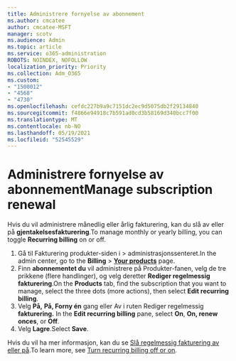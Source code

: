 ```yaml
---
title: Administrere fornyelse av abonnement
ms.author: cmcatee
author: cmcatee-MSFT
manager: scotv
ms.audience: Admin
ms.topic: article
ms.service: o365-administration
ROBOTS: NOINDEX, NOFOLLOW
localization_priority: Priority
ms.collection: Adm_O365
ms.custom:
- "1500012"
- "4568"
- "4730"
ms.openlocfilehash: cefdc227b9a9c7151dc2ec9d5075db2f29134840
ms.sourcegitcommit: f4866e94918c7b591ad0cd3b58169d340bcc7f00
ms.translationtype: MT
ms.contentlocale: nb-NO
ms.lasthandoff: 05/19/2021
ms.locfileid: "52545529"
---
```

# <a name="manage-subscription-renewal"></a><span data-ttu-id="72524-102">Administrere fornyelse av abonnement</span><span class="sxs-lookup"><span data-stu-id="72524-102">Manage subscription renewal</span></span>

<span data-ttu-id="72524-103">Hvis du vil administrere månedlig eller årlig fakturering, kan du slå av eller på **gjentakelsesfakturering**.</span><span class="sxs-lookup"><span data-stu-id="72524-103">To manage monthly or yearly billing, you can toggle **Recurring billing** on or off.</span></span>

1. <span data-ttu-id="72524-104">Gå til Fakturering produkter-siden i   >  **[](https://go.microsoft.com/fwlink/p/?linkid=842054)** administrasjonssenteret.</span><span class="sxs-lookup"><span data-stu-id="72524-104">In the admin center, go to the **Billing** > **[Your products](https://go.microsoft.com/fwlink/p/?linkid=842054)** page.</span></span>
2. <span data-ttu-id="72524-105">Finn **abonnementet du** vil administrere på Produkter-fanen, velg de tre prikkene (flere handlinger), og velg deretter **Rediger regelmessig fakturering**.</span><span class="sxs-lookup"><span data-stu-id="72524-105">On the **Products** tab, find the subscription that you want to manage, select the three dots (more actions), then select **Edit recurring billing**.</span></span>
3. <span data-ttu-id="72524-106">Velg **På,** **På, Forny én** gang eller Av i ruten Rediger regelmessig **fakturering.** </span><span class="sxs-lookup"><span data-stu-id="72524-106">In the **Edit recurring billing** pane, select **On**, **On, renew onces**, or **Off**.</span></span>
4. <span data-ttu-id="72524-107">Velg **Lagre**.</span><span class="sxs-lookup"><span data-stu-id="72524-107">Select **Save**.</span></span>

<span data-ttu-id="72524-108">Hvis du vil ha mer informasjon, kan du se [Slå regelmessig fakturering av eller på](/microsoft-365/commerce/subscriptions/renew-your-subscription#turn-recurring-billing-off-or-on).</span><span class="sxs-lookup"><span data-stu-id="72524-108">To learn more, see [Turn recurring billing off or on](/microsoft-365/commerce/subscriptions/renew-your-subscription#turn-recurring-billing-off-or-on).</span></span>

